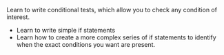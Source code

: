 Learn to write conditional tests, which allow you to check any condition of interest.  
* Learn to write simple if statements
* Learn how to create a more complex series of if statements to identify when the exact conditions you want are present.